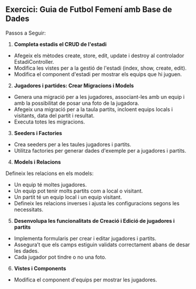 ## Exercici: Guia de Futbol Femení amb Base de Dades
 
Passos a Seguir:

1. **Completa estadis el CRUD de l'estadi**

- Afegeix els mètodes create, store, edit, update i destroy al controlador EstadiController.
- Modifica les vistes per a la gestió de l'estadi (index, show, create, edit).
- Modifica el component d'estadi per mostrar els equips que hi juguen.
  
2. **Jugadores i partides: Crear Migracions i Models**

- Genera una migració per a les jugadores, associant-les amb un equip i amb la possibilitat de posar una foto de la jugadora.
- Afegeix una migració per a la taula partits, incloent equips locals i visitants, data del partit i resultat.
- Executa totes les migracions.

3. **Seeders i Factories**

- Crea seeders per a les taules jugadores i partits.
- Utilitza factories per generar dades d'exemple per a jugadores i partits.

4. **Models i Relacions**

Defineix les relacions en els models:

- Un equip té moltes jugadores.
- Un equip pot tenir molts partits com a local o visitant.
- Un partit té un equip local i un equip visitant.
- Defineix les relacions inverses i ajusta les configuracions segons les necessitats.

    
5. **Desenvolupa les funcionalitats de Creació i Edició de jugadores i partits**

- Implementa formularis per crear i editar  jugadores  i partits.
- Assegura’t que els camps estiguin validats correctament abans de desar les dades.
- Cada jugador pot tindre o no una foto.

6. **Vistes i Components**

- Modifica el component d'equips per mostrar les jugadores. 
 
